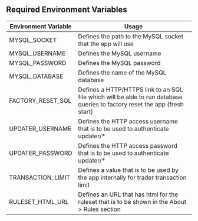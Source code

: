 ## Required Environment Variables

| Environment Variable | Usage |
| --- | --- |
| MYSQL_SOCKET | Defines the path to the MySQL socket that the app will use |
| MYSQL_USERNAME | Defines the MySQL username |
| MYSQL_PASSWORD | Defines the MySQL password |
| MYSQL_DATABASE | Defines the name of the MySQL database |
| FACTORY_RESET_SQL | Defines a HTTP/HTTPS link to an SQL file which will be able to run database queries to factory reset the app (fresh start) |
| UPDATER_USERNAME | Defines the HTTP access username that is to be used to authenticate updater/* |
| UPDATER_PASSWORD | Defines the HTTP access password that is to be used to authenticate updater/* |
| TRANSACTION_LIMIT | Defines a value that is to be used by the app internally for trader transaction limit |
| RULESET_HTML_URL | Defines an URL that has html for the ruleset that is to be shown in the About > Rules section |
